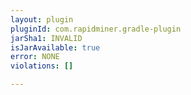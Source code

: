 ```yaml
---
layout: plugin
pluginId: com.rapidminer.gradle-plugin
jarSha1: INVALID
isJarAvailable: true
error: NONE
violations: []

---
```

